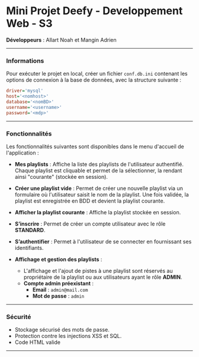 
# Mini Projet Deefy - Developpement Web - S3

**Développeurs** : Allart Noah et Mangin Adrien

---

### Informations

Pour exécuter le projet en local, créer un fichier `conf.db.ini` contenant les options de connexion à la base de données, avec la structure suivante :

```ini
driver='mysql'
host='<nomhost>'
database='<nomBD>'
username='<username>'
password='<mdp>'
```

---

### Fonctionnalités

Les fonctionnalités suivantes sont disponibles dans le menu d'accueil de l'application :

- **Mes playlists** : Affiche la liste des playlists de l'utilisateur authentifié. Chaque playlist est cliquable et permet de la sélectionner, la rendant ainsi "courante" (stockée en session).

- **Créer une playlist vide** : Permet de créer une nouvelle playlist via un formulaire où l'utilisateur saisit le nom de la playlist. Une fois validée, la playlist est enregistrée en BDD et devient la playlist courante.

- **Afficher la playlist courante** : Affiche la playlist stockée en session.

- **S’inscrire** : Permet de créer un compte utilisateur avec le rôle **STANDARD**.

- **S’authentifier** : Permet à l'utilisateur de se connecter en fournissant ses identifiants.

- **Affichage et gestion des playlists** :
   - L'affichage et l'ajout de pistes à une playlist sont réservés au propriétaire de la playlist ou aux utilisateurs ayant le rôle **ADMIN**.
   - **Compte admin préexistant** :
      - **Email** : `admin@mail.com`
      - **Mot de passe** : `admin`

---

### Sécurité

- Stockage sécurisé des mots de passe.
- Protection contre les injections XSS et SQL.
- Code HTML valide

---
